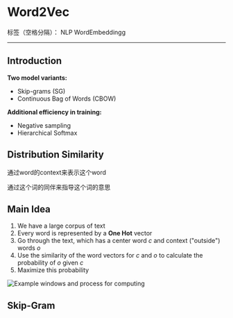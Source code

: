 ﻿# Word2Vec

标签（空格分隔）： NLP WordEmbeddingg

---

## Introduction ##

**Two model variants:**

 - Skip-grams (SG)
 - Continuous Bag of Words (CBOW)

**Additional efficiency in training:**

 - Negative sampling
 - Hierarchical Softmax
 
## Distribution Similarity ##

通过word的context来表示这个word

通过这个词的同伴来指导这个词的意思

## Main Idea ##

1. We have a large corpus of text 
2. Every word is represented by a **One Hot** vector 
3. Go through the text, which has a center word *c* and context ("outside") words *o* 
4. Use the similarity of the word vectors for *c* and *o* to calculate the    probability of *o* given *c*
5. Maximize this probability

![Example windows and process for computing][1]

## Skip-Gram ##


  [1]: F:%5CDocuments%5Cdocuments%5Cimg%5Cp1.png